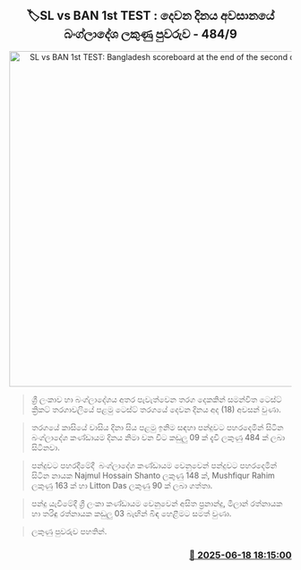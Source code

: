 <p align='center'><b><h2 align='center' title='SL vs BAN 1st TEST: Bangladesh scoreboard at the end of the second day - 484/9'>🏷SL vs BAN 1st TEST : දෙවන දිනය අවසානයේ බංග්ලාදේශ ලකුණු පුවරුව - 484/9</h2></b></p>
<p align='center'><img src='https://helakuru.sgp1.cdn.digitaloceanspaces.com/esana/images/lib/sl-vs-ban-1st-test-new.jpg' width='600' alt='SL vs BAN 1st TEST: Bangladesh scoreboard at the end of the second day - 484/9'></p>

> ශ්‍රී ලංකාව හා බංග්ලාදේශය අතර පැවැත්වෙන තරග දෙකකින් සමන්විත ටෙස්ට් ක්‍රිකට් තරගාවලියේ පළමු ටෙස්ට් තරගයේ දෙවන දිනය අද (18) අවසන් වුණා.

> තරගයේ කාසියේ වාසිය දිනා සිය පළමු ඉනිම සඳහා පන්දුවට පහරදෙමින් සිටින බංග්ලාදේශ කණ්ඩායම දිනය නිමා වන විට කඩුලු 09 ක් දැවී ලකුණු 484 ක් ලබා සිටිනවා.

> පන්දුවට පහරදීමේදී  බංග්ලාදේශ කණ්ඩායම වෙනුවෙන් පන්දුවට පහරදෙමින් සිටින නායක Najmul Hossain Shanto ලකුණු 148 ක්, Mushfiqur Rahim ලකුණු 163 ක් හා Litton Das ලකුණු 90 ක් ලබා ගත්තා.

> පන්දු යැවීමේදී ශ්‍රී ලංකා කණ්ඩායම වෙනුවෙන් අසිත ප්‍රනාන්දු, මිලාන් රත්නායක හා තරිඳු රත්නායක කඩුලු 03 බැඟින් බිඳ හෙළීමට සමත් වුණා.

> ලකුණු පුවරුව පහතින්. 



<h3 align='right'><a href='https://www.helakuru.lk/esana/p/111142/'>📅 2025-06-18 18:15:00</a></h3>
